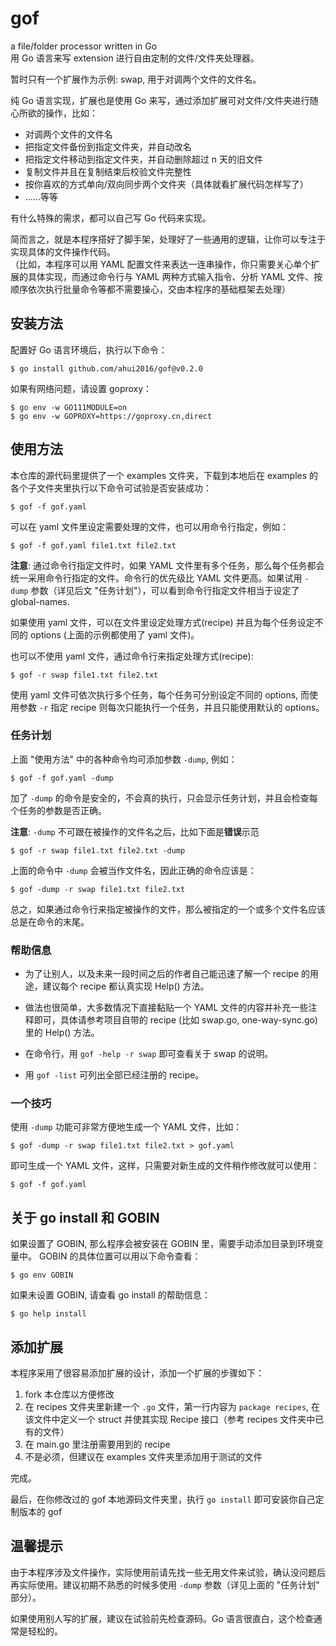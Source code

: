 # gof

a file/folder processor written in Go  
用 Go 语言来写 extension 进行自由定制的文件/文件夹处理器。

暂时只有一个扩展作为示例: swap, 用于对调两个文件的文件名。

纯 Go 语言实现，扩展也是使用 Go 来写，通过添加扩展可对文件/文件夹进行随心所欲的操作，比如：

- 对调两个文件的文件名
- 把指定文件备份到指定文件夹，并自动改名
- 把指定文件移动到指定文件夹，并自动删除超过 n 天的旧文件
- 复制文件并且在复制结束后校验文件完整性
- 按你喜欢的方式单向/双向同步两个文件夹（具体就看扩展代码怎样写了）
- ……等等

有什么特殊的需求，都可以自己写 Go 代码来实现。

简而言之，就是本程序搭好了脚手架，处理好了一些通用的逻辑，让你可以专注于实现具体的文件操作代码。  
（比如，本程序可以用 YAML 配置文件来表达一连串操作，你只需要关心单个扩展的具体实现，而通过命令行与 YAML 两种方式输入指令、分析 YAML 文件、按顺序依次执行批量命令等都不需要操心，交由本程序的基础框架去处理）

## 安装方法

配置好 Go 语言环境后，执行以下命令：

```
$ go install github.com/ahui2016/gof@v0.2.0
```

如果有网络问题，请设置 goproxy：

```
$ go env -w GO111MODULE=on
$ go env -w GOPROXY=https://goproxy.cn,direct
```

## 使用方法

本仓库的源代码里提供了一个 examples 文件夹，下载到本地后在 examples 的各个子文件夹里执行以下命令可试验是否安装成功：

```
$ gof -f gof.yaml
```

可以在 yaml 文件里设定需要处理的文件，也可以用命令行指定，例如：

```
$ gof -f gof.yaml file1.txt file2.txt
```

**注意**: 通过命令行指定文件时，如果 YAML 文件里有多个任务，那么每个任务都会统一采用命令行指定的文件。命令行的优先级比 YAML 文件更高。如果试用 `-dump` 参数（详见后文 "任务计划"），可以看到命令行指定文件相当于设定了 global-names.

如果使用 yaml 文件，可以在文件里设定处理方式(recipe) 并且为每个任务设定不同的 options (上面的示例都使用了 yaml 文件)。

也可以不使用 yaml 文件，通过命令行来指定处理方式(recipe):

```
$ gof -r swap file1.txt file2.txt
```

使用 yaml 文件可依次执行多个任务，每个任务可分别设定不同的 options, 而使用参数 `-r` 指定 recipe 则每次只能执行一个任务，并且只能使用默认的 options。

### 任务计划

上面 "使用方法" 中的各种命令均可添加参数 `-dump`, 例如：

```
$ gof -f gof.yaml -dump
```

加了 `-dump` 的命令是安全的，不会真的执行，只会显示任务计划，并且会检查每个任务的参数是否正确。

**注意**: `-dump` 不可跟在被操作的文件名之后，比如下面是**错误**示范

```
$ gof -r swap file1.txt file2.txt -dump
```

上面的命令中 `-dump` 会被当作文件名，因此正确的命令应该是：

```
$ gof -dump -r swap file1.txt file2.txt
```

总之，如果通过命令行来指定被操作的文件，那么被指定的一个或多个文件名应该总是在命令的末尾。

### 帮助信息

- 为了让别人，以及未来一段时间之后的作者自己能迅速了解一个 recipe 的用途，建议每个 recipe 都认真实现 Help() 方法。

- 做法也很简单，大多数情况下直接黏贴一个 YAML 文件的内容并补充一些注释即可，具体请参考项目自带的 recipe (比如 swap.go, one-way-sync.go) 里的 Help() 方法。

- 在命令行，用 `gof -help -r swap` 即可查看关于 swap 的说明。

- 用 `gof -list` 可列出全部已经注册的 recipe。

### 一个技巧

使用 `-dump` 功能可非常方便地生成一个 YAML 文件，比如：

```
$ gof -dump -r swap file1.txt file2.txt > gof.yaml
```

即可生成一个 YAML 文件，这样，只需要对新生成的文件稍作修改就可以使用：

```
$ gof -f gof.yaml
```

## 关于 go install 和 GOBIN

如果设置了 GOBIN, 那么程序会被安装在 GOBIN 里，需要手动添加目录到环境变量中。
GOBIN 的具体位置可以用以下命令查看：

```
$ go env GOBIN
```

如果未设置 GOBIN, 请查看 go install 的帮助信息：

```
$ go help install
```

## 添加扩展

本程序采用了很容易添加扩展的设计，添加一个扩展的步骤如下：

1. fork 本仓库以方便修改
2. 在 recipes 文件夹里新建一个 `.go` 文件，第一行内容为 `package recipes`, 在该文件中定义一个 struct 并使其实现 Recipe 接口（参考 recipes 文件夹中已有的文件）
3. 在 main.go 里注册需要用到的 recipe
4. 不是必须，但建议在 examples 文件夹里添加用于测试的文件

完成。

最后，在你修改过的 gof 本地源码文件夹里，执行 `go install` 即可安装你自己定制版本的 gof

## 温馨提示

由于本程序涉及文件操作，实际使用前请先找一些无用文件来试验，确认没问题后再实际使用。建议初期不熟悉的时候多使用 `-dump` 参数（详见上面的 "任务计划" 部分）。

如果使用别人写的扩展，建议在试验前先检查源码。Go 语言很直白，这个检查通常是轻松的。
